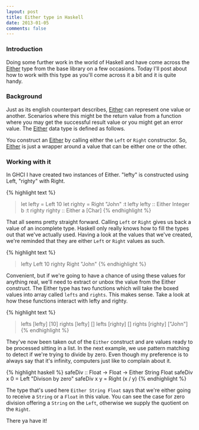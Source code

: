 ```yaml
---
layout: post
title: Either type in Haskell
date: 2013-01-05
comments: false
---
```


### Introduction

Doing some further work in the world of Haskell and have come across the [Either](http://www.haskell.org/ghc/docs/latest/html/libraries/base/Data-Either.html) type from the base library on a few occasions. Today I'll post about how to work with this type as you'll come across it a bit and it is quite handy.

### Background

Just as its english counterpart describes, [Either](http://www.haskell.org/ghc/docs/latest/html/libraries/base/Data-Either.html) can represent one value or another. Scenarios where this might be the return value from a function where you may get the successful result value or you might get an error value. The [Either](http://www.haskell.org/ghc/docs/latest/html/libraries/base/Data-Either.html) data type is defined as follows.

<script src="https://gist.github.com/4459889.js"></script>

You construct an [Either](http://www.haskell.org/ghc/docs/latest/html/libraries/base/Data-Either.html) by calling either the `Left` or `Right` constructor. So, [Either](http://www.haskell.org/ghc/docs/latest/html/libraries/base/Data-Either.html) is just a wrapper around a value that can be either one or the other.

### Working with it

In GHCI I have created two instances of Either. "lefty" is constructed using Left, "righty" with Right.

{% highlight text %}
> let lefty = Left 10
> let righty = Right "John"
> :t lefty
lefty :: Either Integer b
> :t righty
righty :: Either a [Char]
{% endhighlight %}

That all seems pretty straight forward. Calling `Left` or `Right` gives us back a value of an incomplete type. Haskell only really knows how to fill the types out that we've actually used. Having a look at the values that we've created, we're reminded that they are either `Left` or `Right` values as such.

{% highlight text %}
> lefty
Left 10
> righty
Right "John"
{% endhighlight %}

Convenient, but if we're going to have a chance of using these values for anything real, we'll need to extract or unbox the value from the Either construct. The Either type has two functions which will take the boxed values into array called `lefts` and `rights`. This makes sense. Take a look at how these functions interact with lefty and righty.

{% highlight text %}
> lefts [lefty]
[10]
> rights [lefty]
[]
> lefts [righty]
[]
> rights [righty]
["John"]
{% endhighlight %}

They've now been taken out of the `Either` construct and are values ready to be processed sitting in a list. In the next example, we use pattern matching to detect if we're trying to divide by zero. Even though my preference is to always say that it's infinity, computers just like to complain about it.

{% highlight haskell %}
safeDiv :: Float -> Float -> Either String Float
safeDiv x 0 = Left "Divison by zero"
safeDiv x y = Right (x / y)
{% endhighlight %}

The type that's used here `Either String Float` says that we're either going to receive a `String` or a `Float` in this value. You can see the case for zero division offering a `String` on the `Left`, otherwise we supply the quotient on the `Right`.

There ya have it!